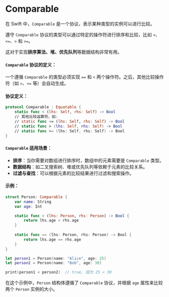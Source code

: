 # Comparable

在 Swift 中，`Comparable` 是一个协议，表示某种类型的实例可以进行比较。

遵守 `Comparable` 协议的类型可以通过特定的操作符进行排序和比较，比如 `<`、`<=`、`>` 和 `>=`。

这对于实现**排序算法、堆、优先队列**等数据结构非常有用。

#### `Comparable` 协议的定义：

一个遵循 `Comparable` 的类型必须实现 `==` 和 `<` 两个操作符。之后，其他比较操作符（如 `>`、`<=` 等）会自动生成。

#### 协议定义：

```swift
protocol Comparable : Equatable {
    static func < (lhs: Self, rhs: Self) -> Bool
    // 其他比较运算符，如:
    // static func <= (lhs: Self, rhs: Self) -> Bool
    // static func > (lhs: Self, rhs: Self) -> Bool
    // static func >= (lhs: Self, rhs: Self) -> Bool
}
```

#### `Comparable` 适用场景：

* **排序**：当你需要对数组进行排序时，数组中的元素需要是 `Comparable` 类型。
* **数据结构**：如二叉搜索树、堆或优先队列等依赖于元素的比较关系。
* **过滤与查找**：可以根据元素的比较结果进行过滤和搜索操作。

#### 示例：

```swift
struct Person: Comparable {
    var name: String
    var age: Int

    static func < (lhs: Person, rhs: Person) -> Bool {
        return lhs.age < rhs.age
    }
    
    static func == (lhs: Person, rhs: Person) -> Bool {
        return lhs.age == rhs.age
    }
}

let person1 = Person(name: "Alice", age: 25)
let person2 = Person(name: "Bob", age: 30)

print(person1 < person2)  // true, 因为 25 < 30
```

在这个示例中，`Person` 结构体遵循了 `Comparable` 协议，并根据 `age` 属性来比较两个 `Person` 实例的大小。
